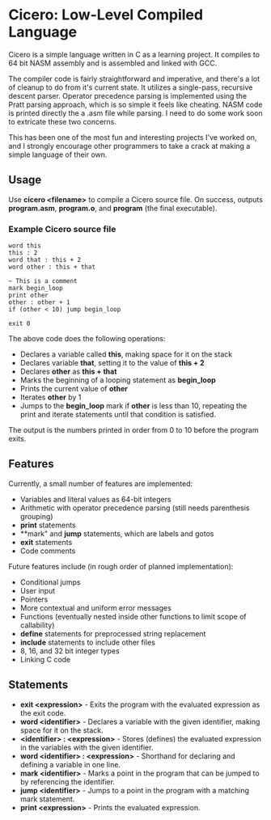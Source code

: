 # Cicero: Low-Level Compiled Language
Cicero is a simple language written in C as a learning project. It compiles to 64 bit NASM assembly and is assembled and linked with GCC.

The compiler code is fairly straightforward and imperative, and there's a lot of cleanup to do from it's current state. It utilizes a single-pass, recursive descent parser. Operator precedence parsing is implemented using the Pratt parsing approach, which is so simple it feels like cheating. NASM code is printed directly the a .asm file while parsing. I need to do some work soon to extricate these two concerns.

This has been one of the most fun and interesting projects I've worked on, and I strongly encourage other programmers to take a crack at making a simple language of their own.
## Usage
Use **cicero \<filename>** to compile a Cicero source file. On success, outputs **program.asm**, **program.o**, and **program** (the final executable).
### Example Cicero source file
```
word this
this : 2
word that : this + 2
word other : this + that

~ This is a comment
mark begin_loop
print other
other : other + 1
if (other < 10) jump begin_loop

exit 0
```
The above code does the following operations:
- Declares a variable called **this**, making space for it on the stack
- Declares variable **that**, setting it to the value of **this + 2**
- Declares **other** as **this + that**
- Marks the beginning of a looping statement as **begin_loop**
- Prints the current value of **other**
- Iterates **other** by 1
- Jumps to the **begin_loop** mark if **other** is less than 10, repeating the print and iterate statements until that condition is satisfied.

The output is the numbers printed in order from 0 to 10 before the program exits.
## Features
Currently, a small number of features are implemented:
- Variables and literal values as 64-bit integers
- Arithmetic with operator precedence parsing (still needs parenthesis grouping)
- **print** statements
- **mark" and **jump** statements, which are labels and gotos
- **exit** statements
- Code comments

Future features include (in rough order of planned implementation):
- Conditional jumps
- User input
- Pointers
- More contextual and uniform error messages
- Functions (eventually nested inside other functions to limit scope of callability)
- **define** statements for preprocessed string replacement
- **include** statements to include other files
- 8, 16, and 32 bit integer types
- Linking C code
## Statements
- **exit \<expression>** - Exits the program with the evaluated expression as the exit code.
- **word \<identifier>** - Declares a variable with the given identifier, making space for it on the stack.
- **\<identifier> : \<expression>** - Stores (defines) the evaluated expression in the variables with the given identifier.
- **word \<identifier> : \<expression>** - Shorthand for declaring and defining a variable in one line.
- **mark \<identifier>** - Marks a point in the program that can be jumped to by referencing the identifier.
- **jump \<identifier>** - Jumps to a point in the program with a matching mark statement.
- **print \<expression>** - Prints the evaluated expression.
